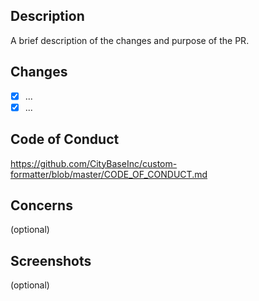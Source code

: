 ## Description
A brief description of the changes and purpose of the PR.

## Changes
- [x] ...
- [x] ...

## Code of Conduct
https://github.com/CityBaseInc/custom-formatter/blob/master/CODE_OF_CONDUCT.md

## Concerns
(optional)

## Screenshots
(optional)
